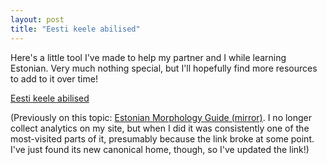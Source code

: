 ```yaml
---
layout: post
title: "Eesti keele abilised"
---
```


Here's a little tool I've made to help my partner and I while learning Estonian.
Very much nothing special, but I'll hopefully find more resources to add to it
over time!

[Eesti keele abilised](https://eka.kivikakk.ee)

(Previously on this topic: [Estonian Morphology Guide
(mirror)](https://kivikakk.ee/estonian/2016/04/18/estonian-morphology-guide-mirror.html).
I no longer collect analytics on my site, but when I did it was consistently one
of the most-visited parts of it, presumably because the link broke at some
point. I've just found its new canonical home, though, so I've updated the
link!)
